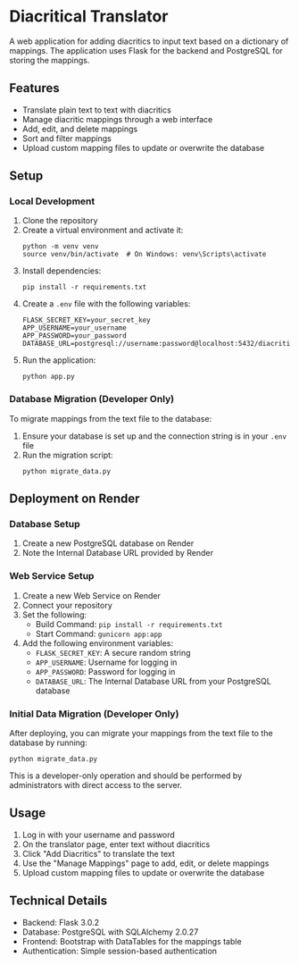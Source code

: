 # Diacritical Translator

A web application for adding diacritics to input text based on a dictionary of mappings. The application uses Flask for the backend and PostgreSQL for storing the mappings.

## Features

- Translate plain text to text with diacritics
- Manage diacritic mappings through a web interface
- Add, edit, and delete mappings
- Sort and filter mappings
- Upload custom mapping files to update or overwrite the database

## Setup

### Local Development

1. Clone the repository
2. Create a virtual environment and activate it:
   ```
   python -m venv venv
   source venv/bin/activate  # On Windows: venv\Scripts\activate
   ```
3. Install dependencies:
   ```
   pip install -r requirements.txt
   ```
4. Create a `.env` file with the following variables:
   ```
   FLASK_SECRET_KEY=your_secret_key
   APP_USERNAME=your_username
   APP_PASSWORD=your_password
   DATABASE_URL=postgresql://username:password@localhost:5432/diacritical
   ```
5. Run the application:
   ```
   python app.py
   ```

### Database Migration (Developer Only)

To migrate mappings from the text file to the database:

1. Ensure your database is set up and the connection string is in your `.env` file
2. Run the migration script:
   ```
   python migrate_data.py
   ```

## Deployment on Render

### Database Setup

1. Create a new PostgreSQL database on Render
2. Note the Internal Database URL provided by Render

### Web Service Setup

1. Create a new Web Service on Render
2. Connect your repository
3. Set the following:
   - Build Command: `pip install -r requirements.txt`
   - Start Command: `gunicorn app:app`
4. Add the following environment variables:
   - `FLASK_SECRET_KEY`: A secure random string
   - `APP_USERNAME`: Username for logging in
   - `APP_PASSWORD`: Password for logging in
   - `DATABASE_URL`: The Internal Database URL from your PostgreSQL database

### Initial Data Migration (Developer Only)

After deploying, you can migrate your mappings from the text file to the database by running:

```
python migrate_data.py
```

This is a developer-only operation and should be performed by administrators with direct access to the server.

## Usage

1. Log in with your username and password
2. On the translator page, enter text without diacritics
3. Click "Add Diacritics" to translate the text
4. Use the "Manage Mappings" page to add, edit, or delete mappings
5. Upload custom mapping files to update or overwrite the database

## Technical Details

- Backend: Flask 3.0.2
- Database: PostgreSQL with SQLAlchemy 2.0.27
- Frontend: Bootstrap with DataTables for the mappings table
- Authentication: Simple session-based authentication